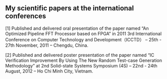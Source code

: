## My scientific papers at the international conferences

[1]	Published and delivered oral presentation of the paper named “An Optimized Pipeline FFT Processor based on FPGA” in 2011  3rd  International  Conference  on  Computer  Technology  and  Development（ICCTD） – 25th - 27th November, 2011 – Chengdu, China.

[2] Published and delivered poster presentation of the paper named “IC Verification Improvement By Using The New Random Test-case Generation Methodology” at 2nd  Solid-state Systems Symposium (4S) – 22nd - 24th August, 2012 – Ho Chi Minh City, Vietnam.
